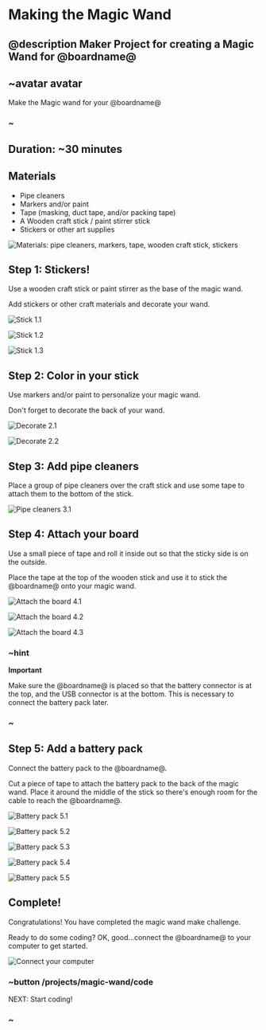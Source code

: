 # Making the Magic Wand
## @description Maker Project for creating a Magic Wand for @boardname@

## ~avatar avatar

Make the Magic wand for your @boardname@

### ~

## Duration: ~30 minutes

## Materials
  * Pipe cleaners
  * Markers and/or paint
  * Tape (masking, duct tape, and/or packing tape)
  * A Wooden craft stick / paint stirrer stick
  * Stickers or other art supplies

![Materials: pipe cleaners, markers, tape, wooden craft stick, stickers](/static/cp/projects/magic-wand/materials.jpg)

## Step 1: Stickers!

Use a wooden craft stick or paint stirrer as the base of the magic wand.

Add stickers or other craft materials and decorate your wand.

![Stick 1.1](/static/cp/projects/magic-wand/step1.1.jpg)

![Stick 1.2](/static/cp/projects/magic-wand/step1.2.jpg)

![Stick 1.3](/static/cp/projects/magic-wand/step1.3.jpg)

## Step 2: Color in your stick

Use markers and/or paint to personalize your magic wand.

Don't forget to decorate the back of your wand.

![Decorate 2.1](/static/cp/projects/magic-wand/step2.1.jpg)

![Decorate 2.2](/static/cp/projects/magic-wand/step2.2.jpg)

## Step 3: Add pipe cleaners

Place a group of pipe cleaners over the craft stick and use some tape to attach them to the bottom of the stick.

![Pipe cleaners 3.1](/static/cp/projects/magic-wand/step3.1.jpg)


## Step 4: Attach your board

Use a small piece of tape and roll it inside out so that the sticky side is on the outside.

Place the tape at the top of the wooden stick and use it to stick the @boardname@ onto your magic wand. 

![Attach the board 4.1](/static/cp/projects/magic-wand/step4.1.jpg)

![Attach the board 4.2](/static/cp/projects/magic-wand/step4.2.jpg)

![Attach the board 4.3](/static/cp/projects/magic-wand/step4.3.jpg)

### ~hint
**Important**

Make sure the @boardname@ is placed so that the battery connector is at the top, and the USB connector is at the bottom. This is necessary to connect the battery pack later.

### ~

## Step 5: Add a battery pack

Connect the battery pack to the @boardname@.

Cut a piece of tape to attach the battery pack to the back of the magic wand.
Place it around the middle of the stick so there's enough room for the cable to reach the @boardname@.

![Battery pack 5.1](/static/cp/projects/magic-wand/step5.1.jpg)

![Battery pack 5.2](/static/cp/projects/magic-wand/step5.2.jpg)

![Battery pack 5.3](/static/cp/projects/magic-wand/step5.3.jpg)

![Battery pack 5.4](/static/cp/projects/magic-wand/step5.4.jpg)

![Battery pack 5.5](/static/cp/projects/magic-wand/step5.5.jpg)

## Complete!

Congratulations! You have completed the magic wand make challenge. 

Ready to do some coding? OK, good...connect the @boardname@ to your computer to get started.

![Connect your computer](/static/cp/projects/magic-wand/connect.jpg)

### ~button /projects/magic-wand/code
NEXT: Start coding!
### ~